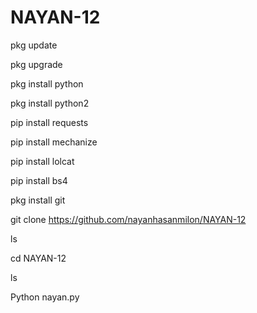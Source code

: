 # NAYAN-12

pkg update


pkg upgrade

pkg install python

pkg install python2

pip install requests

pip install mechanize

pip install lolcat

pip install bs4

pkg install git

git clone https://github.com/nayanhasanmilon/NAYAN-12

ls

cd NAYAN-12

ls

Python nayan.py
